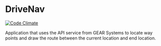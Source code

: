 # DriveNav
[![Code Climate](https://codeclimate.com/github/gearsystems/DriveNav/badges/gpa.svg)](https://codeclimate.com/github/gearsystems/DriveNav)

Application that uses the API service from GEAR Systems to locate way points and draw the route between the current location and end location.
